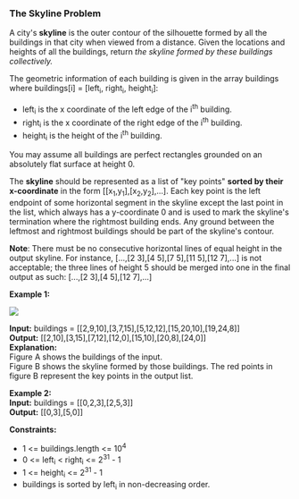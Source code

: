 ### The Skyline Problem

A city's **skyline** is the outer contour of the silhouette formed by all the buildings in that city when viewed from
a distance. Given the locations and heights of all the buildings, return *the skyline formed by these buildings collectively.*

The geometric information of each building is given in the array buildings where
buildings[i] = [left<sub>i</sub>, right<sub>i</sub>, height<sub>i</sub>]:

* left<sub>i</sub> is the x coordinate of the left edge of the i<sup>th</sup> building.
* right<sub>i</sub> is the x coordinate of the right edge of the i<sup>th</sup> building.
* height<sub>i</sub> is the height of the i<sup>th</sup> building.

You may assume all buildings are perfect rectangles grounded on an absolutely flat surface at height 0.

The **skyline** should be represented as a list of "key points" **sorted by their x-coordinate** in the form
[[x<sub>1</sub>,y<sub>1</sub>],[x<sub>2</sub>,y<sub>2</sub>],...]. Each key point is the left endpoint of some horizontal segment in the skyline except the last
point in the list, which always has a y-coordinate 0 and is used to mark the skyline's termination where the rightmost
building ends. Any ground between the leftmost and rightmost buildings should be part of the skyline's contour.

**Note**: There must be no consecutive horizontal lines of equal height in the output skyline. For instance,
[...,[2 3],[4 5],[7 5],[11 5],[12 7],...] is not acceptable; the three lines of height 5 should be merged into one in
the final output as such: [...,[2 3],[4 5],[12 7],...]

**Example 1:**

![](https://assets.leetcode.com/uploads/2020/12/01/merged.jpg)

**Input:** buildings = [[2,9,10],[3,7,15],[5,12,12],[15,20,10],[19,24,8]]  
**Output:** [[2,10],[3,15],[7,12],[12,0],[15,10],[20,8],[24,0]]  
**Explanation:**  
Figure A shows the buildings of the input.  
Figure B shows the skyline formed by those buildings. The red points in figure B represent the key points in the output list.

**Example 2:**  
**Input:** buildings = [[0,2,3],[2,5,3]]  
**Output:** [[0,3],[5,0]]

**Constraints:**
* 1 <= buildings.length <= 10<sup>4</sup>
* 0 <= left<sub>i</sub> < right<sub>i</sub> <= 2<sup>31</sup> - 1
* 1 <= height<sub>i</sub> <= 2<sup>31</sup> - 1
* buildings is sorted by left<sub>i</sub> in non-decreasing order.